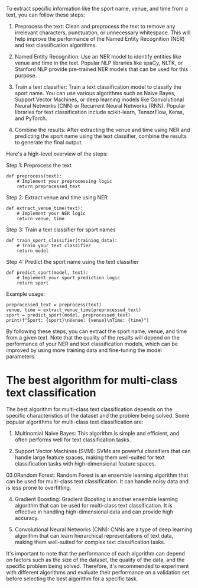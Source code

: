 To extract specific information like the sport name, venue, and time from a text, you can follow these steps:

1. Preprocess the text: Clean and preprocess the text to remove any irrelevant characters, punctuation, or unnecessary whitespace. This will help improve the performance of the Named Entity Recognition (NER) and text classification algorithms.

2. Named Entity Recognition: Use an NER model to identify entities like venue and time in the text. Popular NLP libraries like spaCy, NLTK, or Stanford NLP provide pre-trained NER models that can be used for this purpose.

3. Train a text classifier: Train a text classification model to classify the sport name. You can use various algorithms such as Naive Bayes, Support Vector Machines, or deep learning models like Convolutional Neural Networks (CNN) or Recurrent Neural Networks (RNN). Popular libraries for text classification include scikit-learn, TensorFlow, Keras, and PyTorch.

4. Combine the results: After extracting the venue and time using NER and predicting the sport name using the text classifier, combine the results to generate the final output.

Here's a high-level overview of the steps:

Step 1: Preprocess the text
```
def preprocess(text):
    # Implement your preprocessing logic
    return preprocessed_text
```
Step 2: Extract venue and time using NER

```
def extract_venue_time(text):
    # Implement your NER logic
    return venue, time
```
Step 3: Train a text classifier for sport names

```
def train_sport_classifier(training_data):
    # Train your text classifier
    return model
```

Step 4: Predict the sport name using the text classifier

```
def predict_sport(model, text):
    # Implement your sport prediction logic
    return sport
```

Example usage:

```
preprocessed_text = preprocess(text)
venue, time = extract_venue_time(preprocessed_text)
sport = predict_sport(model, preprocessed_text)
print(f"Sport: {sport}\nVenue: {venue}\nTime: {time}")
```

By following these steps, you can extract the sport name, venue, and time from a given text. Note that the quality of the results will depend on the performance 
of your NER and text classification models, which can be improved by using more training data and fine-tuning the model parameters.

# The best algorithm for multi-class text classification

The best algorithm for multi-class text classification depends on the specific characteristics of the dataset and the problem being solved. Some popular algorithms for multi-class text classification are:

01. Multinomial Naive Bayes: This algorithm is simple and efficient, and often performs well for text classification tasks.

02. Support Vector Machines (SVM): SVMs are powerful classifiers that can handle large feature spaces, making them well-suited for text classification tasks with high-dimensional feature spaces.

03.0Random Forest: Random Forest is an ensemble learning algorithm that can be used for multi-class text classification. It can handle noisy data and is less prone to overfitting.

04. Gradient Boosting: Gradient Boosting is another ensemble learning algorithm that can be used for multi-class text classification. It is effective in handling high-dimensional data and can provide high accuracy.

05. Convolutional Neural Networks (CNN): CNNs are a type of deep learning algorithm that can learn hierarchical representations of text data, making them well-suited for complex text classification tasks.

It's important to note that the performance of each algorithm can depend on factors such as the size of the dataset, the quality of the data, and the specific problem being solved. Therefore, it's recommended to experiment with different algorithms and evaluate their performance on a validation set before selecting the best algorithm for a specific task.
